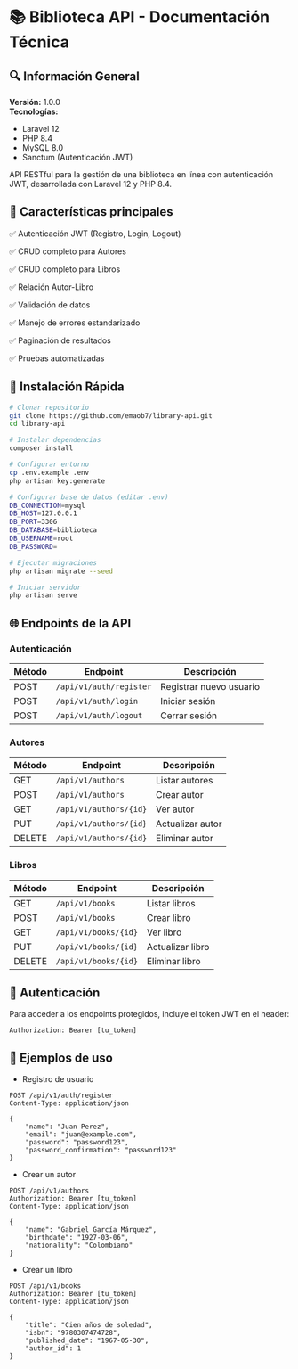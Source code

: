 # 📚 Biblioteca API - Documentación Técnica

## 🔍 Información General
**Versión:** 1.0.0  
**Tecnologías:**  
- Laravel 12
- PHP 8.4
- MySQL 8.0
- Sanctum (Autenticación JWT)

API RESTful para la gestión de una biblioteca en línea con autenticación JWT, desarrollada con Laravel 12 y PHP 8.4.

## 📌 Características principales

✅ Autenticación JWT (Registro, Login, Logout)

✅ CRUD completo para Autores

✅ CRUD completo para Libros

✅ Relación Autor-Libro

✅ Validación de datos

✅ Manejo de errores estandarizado

✅ Paginación de resultados

✅ Pruebas automatizadas


## 🚀 Instalación Rápida

```bash
# Clonar repositorio
git clone https://github.com/emaob7/library-api.git
cd library-api

# Instalar dependencias
composer install

# Configurar entorno
cp .env.example .env
php artisan key:generate

# Configurar base de datos (editar .env)
DB_CONNECTION=mysql
DB_HOST=127.0.0.1
DB_PORT=3306
DB_DATABASE=biblioteca
DB_USERNAME=root
DB_PASSWORD=

# Ejecutar migraciones
php artisan migrate --seed

# Iniciar servidor
php artisan serve

```
## 🌐 Endpoints de la API

### Autenticación

| Método | Endpoint                     | Descripción                |
|--------|------------------------------|----------------------------|
| POST   | `/api/v1/auth/register`      | Registrar nuevo usuario    |
| POST   | `/api/v1/auth/login`         | Iniciar sesión            |
| POST   | `/api/v1/auth/logout`        | Cerrar sesión             |

### Autores

| Método | Endpoint                     | Descripción                |
|--------|------------------------------|----------------------------|
| GET    | `/api/v1/authors`            | Listar autores            |
| POST   | `/api/v1/authors`            | Crear autor               |
| GET    | `/api/v1/authors/{id}`       | Ver autor                 |
| PUT    | `/api/v1/authors/{id}`       | Actualizar autor          |
| DELETE | `/api/v1/authors/{id}`       | Eliminar autor            |

### Libros

| Método | Endpoint                     | Descripción                |
|--------|------------------------------|----------------------------|
| GET    | `/api/v1/books`              | Listar libros             |
| POST   | `/api/v1/books`              | Crear libro               |
| GET    | `/api/v1/books/{id}`         | Ver libro                 |
| PUT    | `/api/v1/books/{id}`         | Actualizar libro          |
| DELETE | `/api/v1/books/{id}`         | Eliminar libro            |


## 🔐 Autenticación

Para acceder a los endpoints protegidos, incluye el token JWT en el header:

```http
Authorization: Bearer [tu_token]
```
## 📝 Ejemplos de uso
- Registro de usuario
```http
POST /api/v1/auth/register
Content-Type: application/json

{
    "name": "Juan Perez",
    "email": "juan@example.com",
    "password": "password123",
    "password_confirmation": "password123"
}
```
- Crear un autor
```http
POST /api/v1/authors
Authorization: Bearer [tu_token]
Content-Type: application/json

{
    "name": "Gabriel García Márquez",
    "birthdate": "1927-03-06",
    "nationality": "Colombiano"
}
```
- Crear un libro
```http
POST /api/v1/books
Authorization: Bearer [tu_token]
Content-Type: application/json

{
    "title": "Cien años de soledad",
    "isbn": "9780307474728",
    "published_date": "1967-05-30",
    "author_id": 1
}
```

